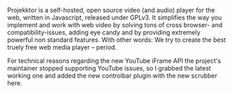 Projekktor is a self-hosted, open source video (and audio) player for the web, written in Javascript, released under GPLv3.
It simplifies the way you implement and work with web video by solving tons of cross browser- and compatibility-issues, adding eye candy and by providing extremely powerful non standard features. With other words: We try to create the best truely free web media player – period.

For technical reasons regarding the new YouTube iFrame API the project's maintainer stopped supporting YouTube issues, so I grabbed the latest working one and added the new controlbar plugin with the new scrubber here.